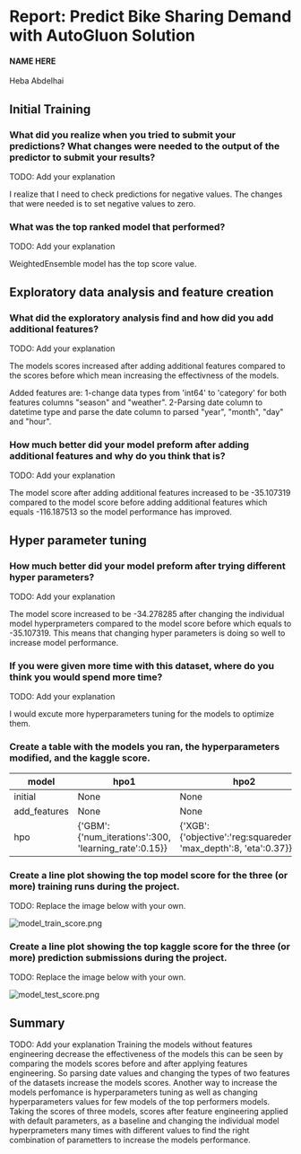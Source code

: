 # Report: Predict Bike Sharing Demand with AutoGluon Solution
#### NAME HERE
Heba Abdelhai
## Initial Training
### What did you realize when you tried to submit your predictions? What changes were needed to the output of the predictor to submit your results?
TODO: Add your explanation

I realize that I need to check predictions for negative values.
The changes that were needed is to set negative values to zero.

### What was the top ranked model that performed?
TODO: Add your explanation

WeightedEnsemble model has the top score value.

## Exploratory data analysis and feature creation
### What did the exploratory analysis find and how did you add additional features?
TODO: Add your explanation

The models scores increased after adding additional features compared to the scores before which mean increasing the effectivness of the models.
 
Added features are:
1-change data types from 'int64' to 'category' for both features columns "season" and "weather".
2-Parsing date column to datetime type and parse the date column to parsed "year", "month", "day" and "hour".


### How much better did your model preform after adding additional features and why do you think that is?
TODO: Add your explanation

The model score after adding additional features increased to be -35.107319 compared to the model score before adding additional features which equals -116.187513 so the model performance has improved.



## Hyper parameter tuning
### How much better did your model preform after trying different hyper parameters?
TODO: Add your explanation

The model score increased to be -34.278285 after changing the individual model hyperprameters compared to the model score before which equals to -35.107319. This means that changing hyper parameters is doing so well to increase model performance.

 
### If you were given more time with this dataset, where do you think you would spend more time?
TODO: Add your explanation

I would excute more hyperparameters tuning for the models to optimize them.

### Create a table with the models you ran, the hyperparameters modified, and the kaggle score.
|model|hpo1|hpo2|hpo3|score|
|--|--|--|--|--|
|initial|None|None|None|1.38918|
|add_features|None|None|None|0.47469|
|hpo|{'GBM':{'num_iterations':300, 'learning_rate':0.15}}|{'XGB':{'objective':'reg:squarederror', 'max_depth':8, 'eta':0.37}}|{'CAT':{'depth':10,'learning_rate':0.11}}|0.52957|

### Create a line plot showing the top model score for the three (or more) training runs during the project.

TODO: Replace the image below with your own.

![model_train_score.png](img/model_train_score.png)

### Create a line plot showing the top kaggle score for the three (or more) prediction submissions during the project.

TODO: Replace the image below with your own.

![model_test_score.png](img/model_test_score.png)

## Summary
TODO: Add your explanation
Training the models without features engineering decrease the effectiveness of the models this can be seen by comparing the models scores before and after applying features engineering. So parsing date values and changing the types of two features of the datasets increase the models scores. Another way to increase the models perfomance is hyperparameters tuning as well as changing hyperparameters values for few models of the top performers models. Taking the scores of three models, scores after feature engineering applied with default parameters, as a baseline and changing the individual model hyperprameters many times with different values to find the right combination of parametters to increase the models performance. 
